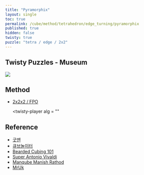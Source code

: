 ```yaml
---
title: "Pyramorphix"
layout: single
toc: true
permalink: /cube/method/tetrahedron/edge_turning/pyramorphix
published: true
hidden: false
twisty: true
puzzle: "tetra / edge / 2x2"
---
```

<span
  id     = "cube"
  puzzle = "{{page.puzzle}}"
  experimental-stickering   = "full"
  experimental-setup-alg    = ""
  experimental-setup-anchor = "end"  >
</span>
<div id="test"></div>

<head>
  <base target="_blank">
</head>



## Twisty Puzzles - Museum

<a href="https://twistypuzzles.com/app/museum/museum_showitem.php?pkey=542">
  <img src="https://twistypuzzles.com/museum/large/00542-01.jpg">
</a>



## Method

- [2x2x2 / FPO](/cube/method/NxNxN/original/2x2x2/fpo)

  <twisty-player
    alg = ""
  ></twisty-player>



## Reference

- [굿맨](https://youtu.be/j03rjmXctRQ)
- [큐브놀이터](https://youtu.be/WIy5ZvTXsOY)
- [Bearded Cubing 101](https://youtu.be/y2aP9IxiXkI)
- [Super Antonio Vivaldi](https://youtu.be/GWTYO5WLWMc)
- [Manqube Manish Rathod](https://youtu.be/HRo1JeK67io)
- [MrUk](https://youtu.be/b7VpuXloBNU)